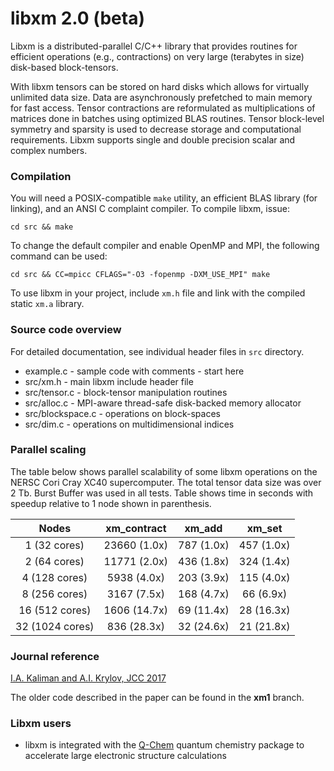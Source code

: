 # libxm 2.0 (beta)

Libxm is a distributed-parallel C/C++ library that provides routines for
efficient operations (e.g., contractions) on very large (terabytes in size)
disk-based block-tensors.

With libxm tensors can be stored on hard disks which allows for virtually
unlimited data size. Data are asynchronously prefetched to main memory for fast
access. Tensor contractions are reformulated as multiplications of matrices
done in batches using optimized BLAS routines. Tensor block-level symmetry and
sparsity is used to decrease storage and computational requirements. Libxm
supports single and double precision scalar and complex numbers.

### Compilation

You will need a POSIX-compatible `make` utility, an efficient BLAS library (for
linking), and an ANSI C complaint compiler. To compile libxm, issue:

    cd src && make

To change the default compiler and enable OpenMP and MPI, the following command
can be used:

    cd src && CC=mpicc CFLAGS="-O3 -fopenmp -DXM_USE_MPI" make

To use libxm in your project, include `xm.h` file and link with the compiled
static `xm.a` library.

### Source code overview

For detailed documentation, see individual header files in `src` directory.

- example.c - sample code with comments - start here
- src/xm.h - main libxm include header file
- src/tensor.c - block-tensor manipulation routines
- src/alloc.c - MPI-aware thread-safe disk-backed memory allocator
- src/blockspace.c - operations on block-spaces
- src/dim.c - operations on multidimensional indices

### Parallel scaling

The table below shows parallel scalability of some libxm operations on the
NERSC Cori Cray XC40 supercomputer. The total tensor data size was over 2 Tb.
Burst Buffer was used in all tests. Table shows time in seconds with speedup
relative to 1 node shown in parenthesis.

|      Nodes      |  xm\_contract  |   xm\_add   |   xm\_set   |
|:---------------:|:--------------:|:-----------:|:-----------:|
|  1 (32 cores)   |  23660 (1.0x)  | 787 (1.0x)  | 457 (1.0x)  |
|  2 (64 cores)   |  11771 (2.0x)  | 436 (1.8x)  | 324 (1.4x)  |
|  4 (128 cores)  |   5938 (4.0x)  | 203 (3.9x)  | 115 (4.0x)  |
|  8 (256 cores)  |   3167 (7.5x)  | 168 (4.7x)  |  66 (6.9x)  |
| 16 (512 cores)  |   1606 (14.7x) |  69 (11.4x) |  28 (16.3x) |
| 32 (1024 cores) |    836 (28.3x) |  32 (24.6x) |  21 (21.8x) |

### Journal reference

[I.A. Kaliman and A.I. Krylov, JCC 2017](https://dx.doi.org/10.1002/jcc.24713)

The older code described in the paper can be found in the **xm1** branch.

### Libxm users

- libxm is integrated with the [Q-Chem](http://www.q-chem.com) quantum
  chemistry package to accelerate large electronic structure calculations
